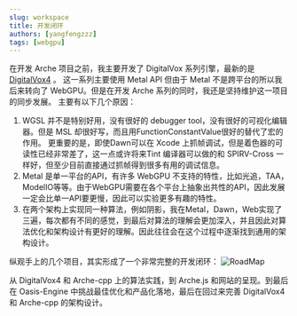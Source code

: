 ```yaml
---
slug: workspace
title: 开发闭环
authors: [yangfengzzz]
tags: [webgpu]
---
```


在开发 Arche 项目之前，我主要开发了 DigitalVox 系列引擎，最新的是 [DigitalVox4](https://github.com/yangfengzzz/DigitalVox4) 。
这一系列主要使用 Metal API 但由于 Metal 不是跨平台的所以我后来转向了 WebGPU。但是在开发 Arche 系列的同时，我还是坚持维护这一项目的同步发展。
主要有以下几个原因：
1. WGSL 并不是特别好用，没有很好的 debugger tool，没有很好的可视化编辑器。但是 MSL 却很好写，而且用FunctionConstantValue很好的替代了宏的作用。
更重要的是，即使Dawn可以在 Xcode 上抓帧调试，但是着色器的可读性已经非常差了，这一点或许将来Tint 编译器可以做的和 SPIRV-Cross 一样好，但至少目前直接通过抓帧得到很多有用的调试信息。
2. Metal 是单一平台的API，有许多 WebGPU 不支持的特性，比如光追，TAA，ModelIO等等。由于WebGPU需要在各个平台上抽象出共性的API，因此发展一定会比单一API要更慢，因此可以实验更多有趣的特性。
3. 在两个架构上实现同一种算法，例如阴影，我在Metal，Dawn，Web实现了三遍，每次都有不同的感觉，到最后对算法的理解会更加深入，并且因此对算法优化和架构设计有更好的理解。因此往往会在这个过程中逐渐找到通用的架构设计。

纵观手上的几个项目，其实形成了一个非常完整的开发闭环：
![RoadMap](/img/roadmap.png)

从 DigitalVox4 和 Arche-cpp 上的算法实践，到 Arche.js 和网站的呈现。到最后在 Oasis-Engine 中挑战最佳优化和产品化落地，最后在回过来完善 DigitalVox4 和 Arche-cpp 的架构设计。
